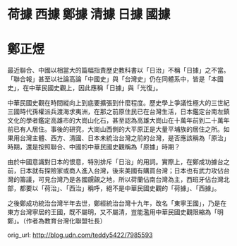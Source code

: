 荷據 西據 鄭據 清據 日據 國據
=============================

鄭正煜
======

 最近聯合、中國以相當大的篇幅指責歷史教科書以「日治」不稱「日據」之不當。「聯合報」甚至以社論高論「中國史」與「台灣史」仍在同體系中，皆是「本國史」，在中華民國史觀上，因此應稱「日據」與「光復」。

中華民國史觀在時間縱向上到底要擴張到什麼程度。歷史學上爭議性極大的三世紀三國時代孫權派兵渡海求夷洲，在那之前原住民已在台灣生活，日本鑑定台南左鎮文化的學者鑑定高雄市的大崗山化石，甚至認為高雄大崗山在十萬年前到二十萬年前已有人居住。事後的研究，大崗山西側的大平原正是大量平埔族的居住之所。如果用台灣主體、西方、清國、日本未統治台灣之前的台灣，是否應該稱為「原治」時期，還是按照聯合、中國的中華民國史觀稱為「原據」時期？

由於中國意識對日本的恨意，特別排斥「日治」的用詞。實際上，在鄭成功據台之前，日本就有探險家或商人進入台灣，後來美國有購買台灣；日本也有武力攻佔台灣的籌議，可見台灣乃是各國覬覦之地，所以荷蘭佔南台灣為主，西班牙佔台灣北部，都要以「荷治」、「西治」稱呼，絕不是中華民國史觀的「荷據」、「西據」。

之後鄭成功統治台灣半年去世，鄭經統治台灣十九年，改名「東寧王國」，乃是在東方台灣寧居的王國，既不屬明，又不屬清，豈能濫用中華民國史觀限縮為「明鄭」。（作者為教育台灣化聯盟社長）

orig_url: http://blog.udn.com/teddy5422/7985593
